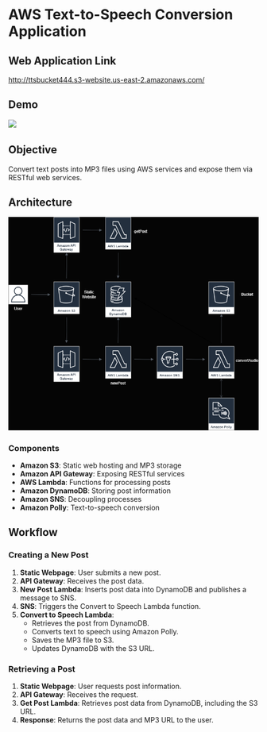 # AWS Text-to-Speech Conversion Application

## Web Application Link
http://ttsbucket444.s3-website.us-east-2.amazonaws.com/

## Demo
![](https://github.com/RileyTaylor908/AWS_Text_To_Speech/blob/main/demo.gif)

## Objective
Convert text posts into MP3 files using AWS services and expose them via RESTful web services.

## Architecture
![Architecture Diagram](workflowdiagram.png)

### Components
- **Amazon S3**: Static web hosting and MP3 storage
- **Amazon API Gateway**: Exposing RESTful services
- **AWS Lambda**: Functions for processing posts
- **Amazon DynamoDB**: Storing post information
- **Amazon SNS**: Decoupling processes
- **Amazon Polly**: Text-to-speech conversion

## Workflow

### Creating a New Post
1. **Static Webpage**: User submits a new post.
2. **API Gateway**: Receives the post data.
3. **New Post Lambda**: Inserts post data into DynamoDB and publishes a message to SNS.
4. **SNS**: Triggers the Convert to Speech Lambda function.
5. **Convert to Speech Lambda**:
   - Retrieves the post from DynamoDB.
   - Converts text to speech using Amazon Polly.
   - Saves the MP3 file to S3.
   - Updates DynamoDB with the S3 URL.

### Retrieving a Post
1. **Static Webpage**: User requests post information.
2. **API Gateway**: Receives the request.
3. **Get Post Lambda**: Retrieves post data from DynamoDB, including the S3 URL.
4. **Response**: Returns the post data and MP3 URL to the user.
